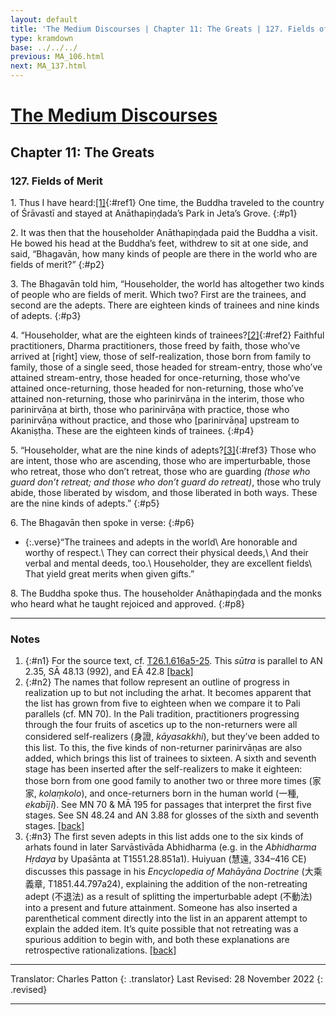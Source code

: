 ```yaml
---
layout: default
title: 'The Medium Discourses | Chapter 11: The Greats | 127. Fields of Merit'
type: kramdown
base: ../../../
previous: MA_106.html
next: MA_137.html
---
```


# [The Medium Discourses](index.html)
## Chapter 11: The Greats
### 127. Fields of Merit

1\. Thus I have heard:[\[1\]](#n1){:#ref1} One time, the Buddha traveled to the country of Śrāvastī and stayed at Anāthapiṇḍada’s Park in Jeta’s Grove.
{:#p1}

2\. It was then that the householder Anāthapiṇḍada paid the Buddha a visit. He bowed his head at the Buddha’s feet, withdrew to sit at one side, and said, “Bhagavān, how many kinds of people are there in the world who are fields of merit?”
{:#p2}

3\. The Bhagavān told him, “Householder, the world has altogether two kinds of people who are fields of merit. Which two? First are the trainees, and second are the adepts. There are eighteen kinds of trainees and nine kinds of adepts.
{:#p3}

4\. “Householder, what are the eighteen kinds of trainees?[\[2\]](#n2){:#ref2} Faithful practitioners, Dharma practitioners, those freed by faith, those who’ve arrived at [right] view, those of self-realization, those born from family to family, those of a single seed, those headed for stream-entry, those who’ve attained stream-entry, those headed for once-returning, those who’ve attained once-returning, those headed for non-returning, those who’ve attained non-returning, those who parinirvāṇa in the interim, those who parinirvāṇa at birth, those who parinirvāṇa with practice, those who parinirvāṇa without practice, and those who [parinirvāṇa] upstream to Akaniṣṭha. These are the eighteen kinds of trainees.
{:#p4}

5\. “Householder, what are the nine kinds of adepts?[\[3\]](#n3){:#ref3} Those who are intent, those who are ascending, those who are imperturbable, those who retreat, those who don’t retreat, those who are guarding *(those who guard don’t retreat; and those who don’t guard do retreat)*, those who truly abide, those liberated by wisdom, and those liberated in both ways. These are the nine kinds of adepts.”
{:#p5}

6\. The Bhagavān then spoke in verse:
{:#p6}

* {:.verse}“The trainees and adepts in the world\\
Are honorable and worthy of respect.\\
They can correct their physical deeds,\\
And their verbal and mental deeds, too.\\
Householder, they are excellent fields\\
That yield great merits when given gifts.”

8\. The Buddha spoke thus. The householder Anāthapiṇḍada and the monks who heard what he taught rejoiced and approved.
{:#p8}

---

### Notes

1. {:#n1} For the source text, cf. <a href="https://cbetaonline.dila.edu.tw/zh/T01n0026_p0616a05" target="_blank">T26.1.616a5-25</a>. This <em>sūtra</em> is parallel to AN 2.35, SĀ 48.13 (992), and EĀ 42.8 [\[back\]](#ref1)
2. {:#n2} The names that follow represent an outline of progress in realization up to but not including the arhat. It becomes apparent that the list has grown from five to eighteen when we compare it to Pali parallels (cf. MN 70). In the Pali tradition, practitioners progressing through the four fruits of ascetics up to the non-returners were all considered self-realizers (身證, *kāyasakkhi*), but they’ve been added to this list. To this, the five kinds of non-returner parinirvāṇas are also added, which brings this list of trainees to sixteen. A sixth and seventh stage has been inserted after the self-realizers to make it eighteen: those born from one good family to another two or three more times (家家, *kolaṃkolo*), and once-returners born in the human world (一種, *ekabījī*). See MN 70 & MĀ 195 for passages that interpret the first five stages. See SN 48.24 and AN 3.88 for glosses of the sixth and seventh stages. [\[back\]](#ref2)
3. {:#n3} The first seven adepts in this list adds one to the six kinds of arhats found in later Sarvāstivāda Abhidharma (e.g. in the *Abhidharma Hṛdaya* by Upaśānta at T1551.28.851a1). Huiyuan (慧遠, 334–416 CE) discusses this passage in his *Encyclopedia of Mahāyāna Doctrine* (大乘義章, T1851.44.797a24), explaining the addition of the non-retreating adept (不退法) as a result of splitting the imperturbable adept (不動法) into a present and future attainment. Someone has also inserted a parenthetical comment directly into the list in an apparent attempt to explain the added item. It’s quite possible that not retreating was a spurious addition to begin with, and both these explanations are retrospective rationalizations. [\[back\]](#ref3)

---

Translator: Charles Patton
{: .translator}
Last Revised: 28 November 2022
{: .revised}

---